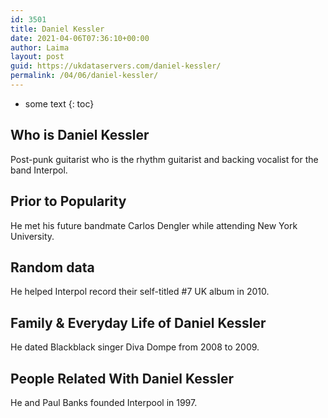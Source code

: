 ```yaml
---
id: 3501
title: Daniel Kessler
date: 2021-04-06T07:36:10+00:00
author: Laima
layout: post
guid: https://ukdataservers.com/daniel-kessler/
permalink: /04/06/daniel-kessler/
---
```


* some text
{: toc}


## Who is Daniel Kessler
                  
                  
                  
Post-punk guitarist who is the rhythm guitarist and backing vocalist for the band Interpol.
                  
              
            
              
            
                
                
                
## Prior to Popularity
                  
                  
                  
He met his future bandmate Carlos Dengler while attending New York University.
                  
              
            
              
            
                
                
                
## Random data
                  
                  
                  
He helped Interpol record their self-titled #7 UK album in 2010.
                  
              
            
              
            
                
                
                
## Family & Everyday Life of Daniel Kessler
                  
                  
                  
He dated Blackblack singer Diva Dompe from 2008 to 2009.
                  
              
            
              
            
                
                
                
## People Related With Daniel Kessler
                  
                  
                  
He and Paul Banks founded Interpool in 1997.
                  
              
            
              
            
                
              
            
              
              
            
            
              
            
          
          
          